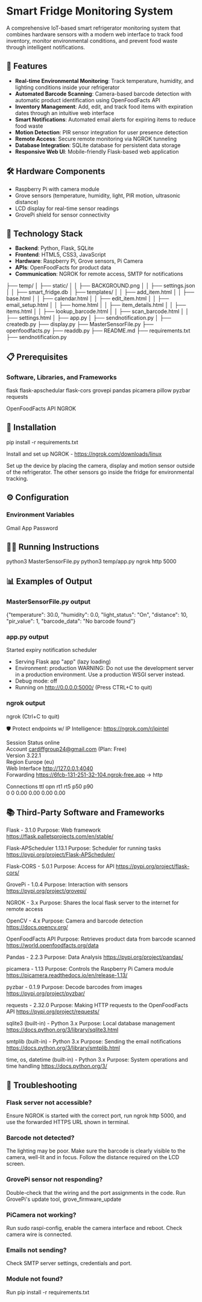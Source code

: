 # Smart Fridge Monitoring System

A comprehensive IoT-based smart refrigerator monitoring system that combines hardware sensors with a modern web interface to track food inventory, monitor environmental conditions, and prevent food waste through intelligent notifications.

## 🌟 Features

- **Real-time Environmental Monitoring**: Track temperature, humidity, and lighting conditions inside your refrigerator
- **Automated Barcode Scanning**: Camera-based barcode detection with automatic product identification using OpenFoodFacts API
- **Inventory Management**: Add, edit, and track food items with expiration dates through an intuitive web interface
- **Smart Notifications**: Automated email alerts for expiring items to reduce food waste
- **Motion Detection**: PIR sensor integration for user presence detection
- **Remote Access**: Secure remote monitoring via NGROK tunneling
- **Database Integration**: SQLite database for persistent data storage
- **Responsive Web UI**: Mobile-friendly Flask-based web application

## 🛠️ Hardware Components

- Raspberry Pi with camera module
- Grove sensors (temperature, humidity, light, PIR motion, ultrasonic distance)
- LCD display for real-time sensor readings
- GrovePi shield for sensor connectivity

## 🚀 Technology Stack

- **Backend**: Python, Flask, SQLite
- **Frontend**: HTML5, CSS3, JavaScript
- **Hardware**: Raspberry Pi, Grove sensors, Pi Camera
- **APIs**: OpenFoodFacts for product data
- **Communication**: NGROK for remote access, SMTP for notifications

├── temp/
│   ├── static/
│   │   ├── BACKGROUND.png
│   │   ├── settings.json
│   │   ├── smart_fridge.db
│   ├── templates/
│   │   ├── add_item.html
│   │   ├── base.html
│   │   ├── calendar.html
│   │   ├── edit_item.html
│   │   ├── email_setup.html
│   │   ├── home.html
│   │   ├── item_details.html
│   │   ├── items.html
│   │   ├── lookup_barcode.html
│   │   ├── scan_barcode.html
│   │   ├── settings.html
│   ├── app.py
│   ├── sendnotification.py
│
├── createdb.py
├── display.py
├── MasterSensorFile.py
├── openfoodfacts.py
├── readdb.py
├── README.md
├── requirements.txt
├── sendnotification.py

## 📋 Prerequisites

### Software, Libraries, and Frameworks

flask
flask-apschedular
flask-cors
grovepi
pandas
picamera
pillow
pyzbar
requests

OpenFoodFacts API
NGROK

## 🚀 Installation 

pip install -r requirements.txt

Install and set up NGROK - https://ngrok.com/downloads/linux

Set up the device by placing the camera, display and motion sensor outside of the refrigerator. The other sensors go inside the fridge for environmental tracking. 

## ⚙️ Configuration

### Environment Variables

Gmail App Password 

## 🏃‍♂️ Running Instructions 

python3 MasterSensorFile.py
python3 temp/app.py
ngrok http 5000

## 📊 Examples of Output

### MasterSensorFile.py output
{"temperature": 30.0, "humidity": 0.0, "light_status": "On", "distance": 10, "pir_value": 1, "barcode_data": "No barcode found"}

### app.py output
Started expiry notification scheduler
 * Serving Flask app "app" (lazy loading)
 * Environment: production
   WARNING: Do not use the development server in a production environment.
   Use a production WSGI server instead.
 * Debug mode: off
 * Running on http://0.0.0.0:5000/ (Press CTRL+C to quit)

### ngrok output

ngrok                                                           (Ctrl+C to quit)
                                                                               
🛡️ Protect endpoints w/ IP Intelligence: https://ngrok.com/r/ipintel            
                                                                               
Session Status                online                                            
Account                       cardiffgroup24@gmail.com (Plan: Free)            
Version                       3.22.1                                            
Region                        Europe (eu)                                      
Web Interface                 http://127.0.0.1:4040                            
Forwarding                    https://6fcb-131-251-32-104.ngrok-free.app -> http
                                                                               
Connections                   ttl     opn     rt1     rt5     p50     p90      
                              0       0       0.00    0.00    0.00    0.00  

## 📚 Third-Party Software and Frameworks

Flask - 3.1.0
Purpose: Web framework 
https://flask.palletsprojects.com/en/stable/

Flask-APScheduler 1.13.1
Purpose: Scheduler for running tasks
https://pypi.org/project/Flask-APScheduler/

Flask-CORS - 5.0.1
Purpose: Access for API
https://pypi.org/project/flask-cors/

GrovePi - 1.0.4
Purpose: Interaction with sensors 
https://pypi.org/project/grovepi/

NGROK - 3.x
Purpose: Shares the local flask server to the internet for remote access

OpenCV - 4.x
Purpose: Camera and barcode detection 
https://docs.opencv.org/

OpenFoodFacts API 
Purpose: Retrieves product data from barcode scanned
https://world.openfoodfacts.org/data

Pandas - 2.2.3
Purpose: Data Analysis
https://pypi.org/project/pandas/ 

picamera - 1.13
Purpose: Controls the Raspberry Pi Camera module
https://picamera.readthedocs.io/en/release-1.13/

pyzbar - 0.1.9
Purpose: Decode barcodes from images
https://pypi.org/project/pyzbar/

requests - 2.32.0
Purpose: Making HTTP requests to the OpenFoodFacts API
https://pypi.org/project/requests/

sqlite3 (built-in) - Python 3.x
Purpose: Local database management 
https://docs.python.org/3/library/sqlite3.html

smtplib (built-in) - Python 3.x
Purpose: Sending the email notifications 
https://docs.python.org/3/library/smtplib.html

time, os, datetime (built-in) - Python 3.x
Purpose: System operations and time handling
https://docs.python.org/3/

## 🔧 Troubleshooting

### Flask server not accessible? 

Ensure NGROK is started with the correct port, run ngrok http 5000, and use the forwarded HTTPS URL shown in terminal.

### Barcode not detected? 

The lighting may be poor. Make sure the barcode is clearly visible to the camera, well-lit and in focus. Follow the distance required on the LCD screen.

### GrovePi sensor not responding? 

Double-check that the wiring and the port assignments in the code. Run GrovePi's update tool, grove_firmware_update

### PiCamera not working? 

Run sudo raspi-config, enable the camera interface and reboot. Check camera wire is connected. 

### Emails not sending? 

Check SMTP server settings, credentials and port.

### Module not found?

Run pip install -r requirements.txt
